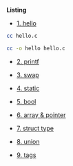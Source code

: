**Listing**

- [1. hello](./hello.c)

```bash
cc hello.c

cc -o hello hello.c
```

- [2. printf](./print.c)

- [3. swap](./swap.c)

- [4. static](./static.c)

- [5. bool](./static.c)

- [6. array & pointer](./arrp.c)

- [7. struct type](./struct.c)

- [8. union](./union.c)

- [9. tags](./tags.c)
